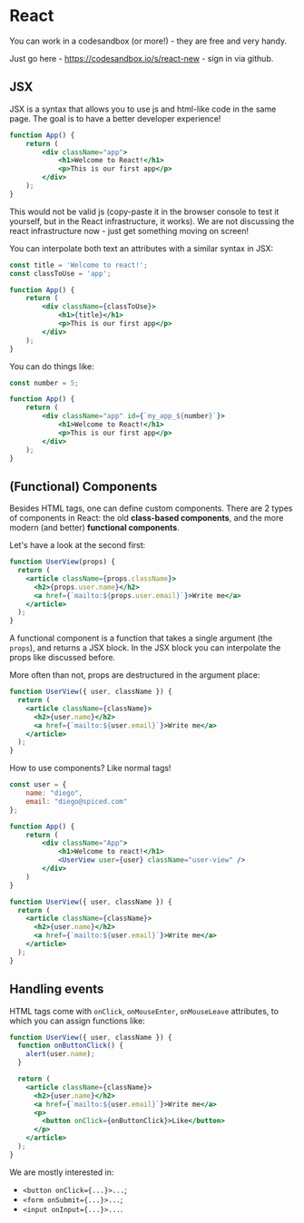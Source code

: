 # React

You can work in a codesandbox (or more!) - they are free and very handy.

Just go here - https://codesandbox.io/s/react-new - sign in via github.

## JSX

JSX is a syntax that allows you to use js and html-like code in the same page. The goal is to have a better developer experience!

```jsx
function App() {
    return (
        <div className="app">
            <h1>Welcome to React!</h1>
            <p>This is our first app</p>
        </div>
    );
}
```

This would not be valid js (copy-paste it in the browser console to test it yourself, but in the React infrastructure, it works).
We are not discussing the react infrastructure now - just get something moving on screen!

You can interpolate both text an attributes with a similar syntax in JSX:

```jsx
const title = 'Welcome to react!';
const classToUse = 'app';

function App() {
    return (
        <div className={classToUse}>
            <h1>{title}</h1>
            <p>This is our first app</p>
        </div>
    );
}
```

You can do things like:

```jsx
const number = 5;

function App() {
    return (
        <div className="app" id={`my_app_${number}`}>
            <h1>Welcome to React!</h1>
            <p>This is our first app</p>
        </div>
    );
}
```

## (Functional) Components

Besides HTML tags, one can define custom components. There are 2 types of components in React: the old **class-based components**, and the more modern (and better) **functional components**.

Let's have a look at the second first:

```jsx
function UserView(props) {
  return (
    <article className={props.className}>
      <h2>{props.user.name}</h2>
      <a href={`mailto:${props.user.email}`}>Write me</a>
    </article>
  );
}
```

A functional component is a function that takes a single argument (the `props`), and returns a JSX block.
In the JSX block you can interpolate the props like discussed before.

More often than not, props are destructured in the argument place:

```jsx
function UserView({ user, className }) {
  return (
    <article className={className}>
      <h2>{user.name}</h2>
      <a href={`mailto:${user.email}`}>Write me</a>
    </article>
  );
}
```

How to use components? Like normal tags!

```jsx
const user = {
    name: "diego",
    email: "diego@spiced.com"
};

function App() {
    return (
        <div className="App">
            <h1>Welcome to react!</h1>
            <UserView user={user} className="user-view" />
        </div>        
    )
}

function UserView({ user, className }) {
  return (
    <article className={className}>
      <h2>{user.name}</h2>
      <a href={`mailto:${user.email}`}>Write me</a>
    </article>
  );
}
```

## Handling events

HTML tags come with `onClick`, `onMouseEnter`, `onMouseLeave` attributes, to which you can assign functions like:

```jsx
function UserView({ user, className }) {
  function onButtonClick() {
    alert(user.name);
  }

  return (
    <article className={className}>
      <h2>{user.name}</h2>
      <a href={`mailto:${user.email}`}>Write me</a>
      <p>
        <button onClick={onButtonClick}>Like</button>
      </p>
    </article>
  );
}
```

We are mostly interested in:

- `<button onClick={...}>...`;
- `<form onSubmit={...}>...`;
- `<input onInput={...}>...`.
